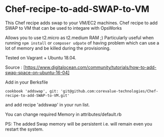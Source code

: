 # Chef-recipe-to-add-SWAP-to-VM
This Chef recipe adds swap to your VM/EC2 machines.  Chef recipe to add SWAP to VM that can be used to integare with OpsWorks

Allows you to use t2.micro as t2.medium RAM ;)
Particularly useful when running `npm install` or `composer udpate` of having problem which can use a lot of memory and be killed during the provisioning.

Tested on Vagrant + Ubuntu 18.04.

Source : [https://www.digitalocean.com/community/tutorials/how-to-add-swap-space-on-ubuntu-16-04]

Add in your Berksfile

    cookbook 'addswap', git: 'git@github.com:corevalue-technologies/Chef-recipe-to-add-SWAP-to-VM.git'

and add recipe 'addswap' in your run list.

You can change required Memory in attributes/default.rb

PS: The added Swap memory will be persistent i.e. will remain even you restart the system.

